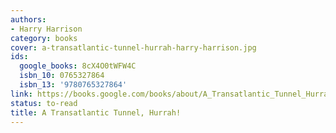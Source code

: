 ```yaml
---
authors:
- Harry Harrison
category: books
cover: a-transatlantic-tunnel-hurrah-harry-harrison.jpg
ids:
  google_books: 8cX4O0tWFW4C
  isbn_10: 0765327864
  isbn_13: '9780765327864'
link: https://books.google.com/books/about/A_Transatlantic_Tunnel_Hurrah.html?hl=&id=8cX4O0tWFW4C
status: to-read
title: A Transatlantic Tunnel, Hurrah!
---
```


